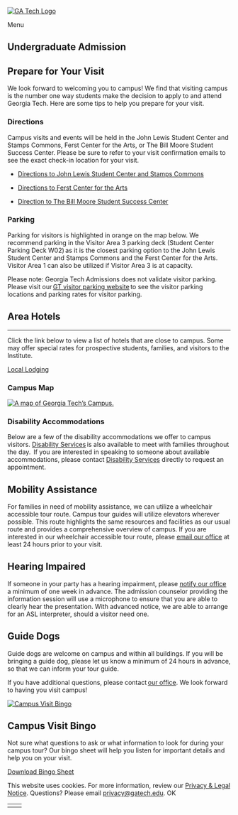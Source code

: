 [![GA Tech Logo](https://admission.gatech.edu/images/gt-logo-oneline-white.svg)](https://admission.gatech.edu/)

Menu

## Undergraduate Admission

## Prepare for Your Visit

We look forward to welcoming you to campus! We find that visiting campus is the number one way students make the decision to apply to and attend Georgia Tech. Here are some tips to help you prepare for your visit.

### Directions

Campus visits and events will be held in the John Lewis Student Center and Stamps Commons, Ferst Center for the Arts, or The Bill Moore Student Success Center. Please be sure to refer to your visit confirmation emails to see the exact check-in location for your visit.

- [Directions to John Lewis Student Center and Stamps Commons](https://studentcenter.gatech.edu/student-center-parking)

- [Directions to Ferst Center for the Arts](https://arts.gatech.edu/driving-directions)

- [Direction to The Bill Moore Student Success Center](https://ssc.gatech.edu/directions/)


### Parking

Parking for visitors is highlighted in orange on the map below. We recommend parking in the Visitor Area 3 parking deck (Student Center Parking Deck W02) as it is the closest parking option to the John Lewis Student Center and Stamps Commons and the Ferst Center for the Arts.  Visitor Area 1 can also be utilized if Visitor Area 3 is at capacity.

Please note: Georgia Tech Admissions does not validate visitor parking. Please visit our [GT visitor parking website](https://pts.gatech.edu/visitors#anchor2) to see the visitor parking locations and parking rates for visitor parking.

## Area Hotels

* * *

Click the link below to view a list of hotels that are close to campus. Some may offer special rates for prospective students, families, and visitors to the Institute.

[Local Lodging](https://campustravel.com/university/georgia-institute-of-technology/)

### Campus Map

[![A map of Georgia Tech’s Campus.](https://admission.gatech.edu/images/assets/campusmapDec2024.jpg)](https://admission.gatech.edu/images/pdf/campusmapDec2024.pdf)

### Disability Accommodations

Below are a few of the disability accommodations we offer to campus visitors. [Disability Services](https://disabilityservices.gatech.edu/) is also available to meet with families throughout the day.  If you are interested in speaking to someone about available accommodations, please contact [Disability Services](https://disabilityservices.gatech.edu/about/contact-us) directly to request an appointment.

## Mobility Assistance

For families in need of mobility assistance, we can utilize a wheelchair accessible tour route. Campus tour guides will utilize elevators wherever possible. This route highlights the same resources and facilities as our usual route and provides a comprehensive overview of campus. If you are interested in our wheelchair accessible tour route, please [email our office](mailto:admission@gatech.edu) at least 24 hours prior to your visit.

## Hearing Impaired

If someone in your party has a hearing impairment, please [notify our office](mailto:admission@gatech.edu) a minimum of one week in advance. The admission counselor providing the information session will use a microphone to ensure that you are able to clearly hear the presentation. With advanced notice, we are able to arrange for an ASL interpreter, should a visitor need one.

## Guide Dogs

Guide dogs are welcome on campus and within all buildings. If you will be bringing a guide dog, please let us know a minimum of 24 hours in advance, so that we can inform your tour guide.

If you have additional questions, please contact [our office](mailto:admission@gatech.edu). We look forward to having you visit campus!

[![Campus Visit Bingo](https://admission.gatech.edu/images/blocks/Bingo-(520x299).jpg)](https://admission.gatech.edu/images/pdf/Campus-Visit-Bingo-May-2022-2.pdf)

## Campus Visit Bingo

Not sure what questions to ask or what information to look for during your campus tour? Our bingo sheet will help you listen for important details and help you on your visit.

[Download Bingo Sheet](https://admission.gatech.edu/images/pdf/Campus-Visit-Bingo-May-2022-2.pdf)

This website uses cookies. For more information, review our [Privacy & Legal Notice](https://www.gatech.edu/privacy). Questions? Please email [privacy@gatech.edu](mailto:privacy@gatech.edu).
OK

|     |     |
| --- | --- |
|  |  |